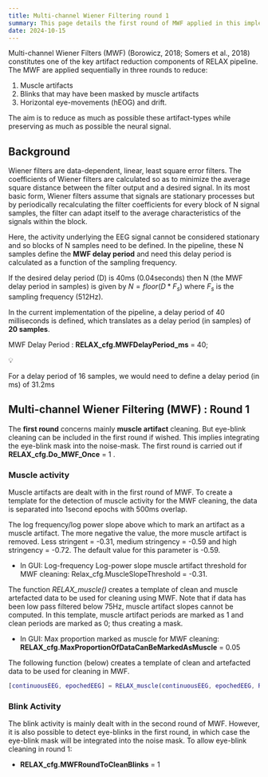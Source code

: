 ```yaml
---
title: Multi-channel Wiener Filtering round 1
summary: This page details the first round of MWF applied in this implementation of the RELAX pipeline.
date: 2024-10-15
---
```


Multi-channel Wiener Filters (MWF) (Borowicz, 2018; Somers et al., 2018) constitutes one of the key artifact reduction components of RELAX pipeline. The MWF are applied sequentially in three rounds to reduce:

1. Muscle artifacts
2. Blinks that may have been masked by muscle artifacts
3. Horizontal eye-movements (hEOG) and drift.

The aim is to reduce as much as possible these artifact-types while preserving as much as possible the neural signal. 

## Background

Wiener filters are data-dependent, linear, least square error filters. The coefficients of Wiener filters are calculated so as to minimize the average square distance between the filter output and a desired signal. In its most basic form, Wiener filters assume that signals are stationary processes but by periodically recalculating the filter coefficients for every block of N signal samples, the filter can adapt itself to the average characteristics of the signals within the block. 

Here, the activity underlying the EEG signal cannot be considered stationary and so blocks of N samples need to be defined. In the pipeline, these N samples define the **MWF delay period** and need this delay period is calculated as a function of the sampling frequency. 

If the desired delay period (D) is 40ms (0.04seconds) then N (the MWF delay period in samples) is given by $N = floor(D*F_s)$ where $F_s$ is the sampling frequency (512Hz).

In the current implementation of the pipeline, a delay period of 40 milliseconds is defined, which translates as a delay period (in samples) of **20 samples**.

MWF Delay Period : **RELAX_cfg.MWFDelayPeriod_ms** = 40;

<aside>
💡

For a delay period of 16 samples, we would need to define a delay period (in ms) of 31.2ms

</aside>

## Multi-channel Wiener Filtering (MWF) : Round 1

The **first round** concerns mainly **muscle artifact** cleaning. But eye-blink cleaning can be included in the first round if wished. This implies integrating the eye-blink mask into the noise-mask. The first round is carried out if **RELAX_cfg.Do_MWF_Once** = 1 .

### Muscle activity

Muscle artifacts are dealt with in the first round of MWF. To create a template for the detection of muscle activity for the MWF cleaning, the data is separated into 1second epochs with 500ms overlap.

The log frequency/log power slope above which to mark an artifact as a muscle artifact. The more negative the value, the more muscle artifact is removed. Less stringent = -0.31, medium stringency = -0.59 and high stringency = -0.72. The default value for this parameter is -0.59. 

- In GUI: Log-frequency Log-power slope muscle artifact threshold for MWF cleaning: Relax_cfg.MuscleSlopeThreshold = -0.31.

The function *RELAX_muscle()* creates a template of clean and muscle artefacted data to be used for cleaning using MWF.  Note that if data has been low pass filtered below 75Hz, muscle artifact slopes cannot be computed. In this template, muscle artifact periods are marked as 1 and clean periods are marked as 0; thus creating a mask. 

- In GUI: Max proportion marked as muscle for MWF cleaning: **RELAX_cfg.MaxProportionOfDataCanBeMarkedAsMuscle** = 0.05

The following function (below) creates a template of clean and artefacted data to be used for cleaning in MWF.

```matlab
[continuousEEG, epochedEEG] = RELAX_muscle(continuousEEG, epochedEEG, RELAX_cfg)
```

### Blink Activity

The blink activity is mainly dealt with in the second round of MWF. However, it is also possible to detect eye-blinks in the first round, in which case the eye-blink mask will be integrated into the noise mask. To allow eye-blink cleaning in round 1:

- **RELAX_cfg.MWFRoundToCleanBlinks** = 1